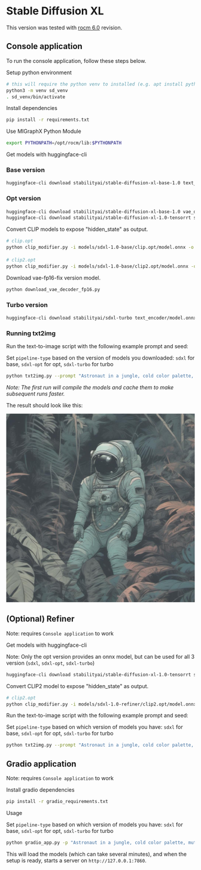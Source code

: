 # Stable Diffusion XL

This version was tested with [rocm 6.0](https://github.com/ROCmSoftwarePlatform/AMDMIGraphX/tree/rocm-6.0.0) revision.

## Console application

To run the console application, follow these steps below.

Setup python environment

```bash
# this will require the python venv to installed (e.g. apt install python3.8-venv)
python3 -m venv sd_venv
. sd_venv/bin/activate
```

Install dependencies

```bash
pip install -r requirements.txt
```

Use MIGraphX Python Module

```bash
export PYTHONPATH=/opt/rocm/lib:$PYTHONPATH
```

Get models with huggingface-cli

### Base version

```bash
huggingface-cli download stabilityai/stable-diffusion-xl-base-1.0 text_encoder/model.onnx text_encoder_2/model.onnx text_encoder_2/model.onnx_data unet/model.onnx unet/model.onnx_data vae_decoder/model.onnx --local-dir models/sdxl-1.0-base/ --local-dir-use-symlinks False
```

### Opt version

```bash
huggingface-cli download stabilityai/stable-diffusion-xl-base-1.0 vae_decoder/model.onnx --local-dir models/sdxl-1.0-base/ --local-dir-use-symlinks False
huggingface-cli download stabilityai/stable-diffusion-xl-1.0-tensorrt sdxl-1.0-base/clip.opt/model.onnx sdxl-1.0-base/clip2.opt/model.onnx sdxl-1.0-base/unetxl.opt/model.onnx sdxl-1.0-base/unetxl.opt/435d4c0a-2d32-11ee-8476-0242c0a80101 --local-dir models/ --local-dir-use-symlinks False
```

Convert CLIP models to expose "hidden_state" as output.

```bash
# clip.opt
python clip_modifier.py -i models/sdxl-1.0-base/clip.opt/model.onnx -o models/sdxl-1.0-base/clip.opt.mod/model.onnx

# clip2.opt
python clip_modifier.py -i models/sdxl-1.0-base/clip2.opt/model.onnx -o models/sdxl-1.0-base/clip2.opt.mod/model.onnx
```

Download vae-fp16-fix version model.

```bash
python download_vae_decoder_fp16.py
```

### Turbo version

```bash
huggingface-cli download stabilityai/sdxl-turbo text_encoder/model.onnx text_encoder_2/model.onnx text_encoder_2/model.onnx_data unet/model.onnx unet/model.onnx_data vae_decoder/model.onnx --local-dir models/sdxl-turbo/ --local-dir-use-symlinks False
```

### Running txt2img

Run the text-to-image script with the following example prompt and seed:

Set `pipeline-type` based on the version of models you downloaded: `sdxl` for base, `sdxl-opt` for opt, `sdxl-turbo` for turbo

```bash
python txt2img.py --prompt "Astronaut in a jungle, cold color palette, muted colors, detailed, 8k" --seed 42 --output jungle_astro.jpg --pipeline-type <model-version>
```
*Note: The first run will compile the models and cache them to make subsequent runs faster.*

The result should look like this:

![example_output.jpg](./example_output.jpg)

## (Optional) Refiner

Note: requires `Console application` to work

Get models with huggingface-cli

Note: Only the opt version provides an onnx model, but can be used for all 3 version (`sdxl`, `sdxl-opt`, `sdxl-turbo`)

```bash
huggingface-cli download stabilityai/stable-diffusion-xl-1.0-tensorrt sdxl-1.0-refiner/clip2.opt/model.onnx sdxl-1.0-refiner/unetxl.opt/model.onnx sdxl-1.0-refiner/unetxl.opt/6ed855ee-2d70-11ee-af8e-0242c0a80101 sdxl-1.0-refiner/unetxl.opt/6e186582-2d74-11ee-8aa7-0242c0a80102 --local-dir models/ --local-dir-use-symlinks False
```

Convert CLIP2 model to expose "hidden_state" as output.

```bash
# clip2.opt
python clip_modifier.py -i models/sdxl-1.0-refiner/clip2.opt/model.onnx -o models/sdxl-1.0-refiner/clip2.opt.mod/model.onnx
```

Run the text-to-image script with the following example prompt and seed:

Set `pipeline-type` based on which version of models you have: `sdxl` for base, `sdxl-opt` for opt, `sdxl-turbo` for turbo

```bash
python txt2img.py --prompt "Astronaut in a jungle, cold color palette, muted colors, detailed, 8k" --seed 42 --output refined_jungle_astro.jpg --pipeline-type <model-version> --use-refiner
```

## Gradio application

Note: requires `Console application` to work

Install gradio dependencies

```bash
pip install -r gradio_requirements.txt
```

Usage

Set `pipeline-type` based on which version of models you have: `sdxl` for base, `sdxl-opt` for opt, `sdxl-turbo` for turbo

```bash
python gradio_app.py -p "Astronaut in a jungle, cold color palette, muted colors, detailed, 8k" --pipeline-type <model-version>
```

This will load the models (which can take several minutes), and when the setup is ready, starts a server on `http://127.0.0.1:7860`.
